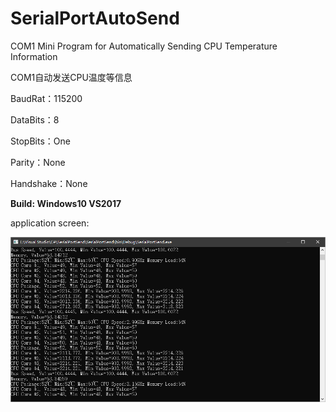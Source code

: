 # SerialPortAutoSend
COM1 Mini Program for Automatically Sending CPU Temperature Information



COM1自动发送CPU温度等信息

BaudRat：115200

DataBits：8

StopBits：One

Parity：None

Handshake：None



**Build: Windows10 VS2017** 

application screen:

![SerialPortAutoSend](./com1_serial_port_auto_send.png)
